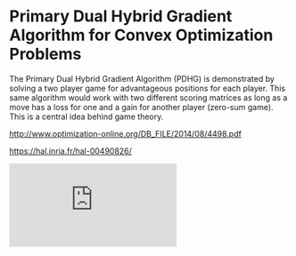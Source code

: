 # Primary Dual Hybrid Gradient Algorithm for Convex Optimization Problems

The Primary Dual Hybrid Gradient Algorithm (PDHG) is demonstrated by solving a two player game for advantageous positions for each 
player.  This same algorithm would work with two different scoring matrices as long as a move has a loss for one and a gain for            another player (zero-sum game).  This is a central idea behind game theory.  

http://www.optimization-online.org/DB_FILE/2014/08/4498.pdf
   
https://hal.inria.fr/hal-00490826/
    



![](https://aqdavis85.github.io/index.html.html)
